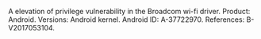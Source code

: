 A elevation of privilege vulnerability in the Broadcom wi-fi driver. Product: Android. Versions: Android kernel. Android ID: A-37722970. References: B-V2017053104.